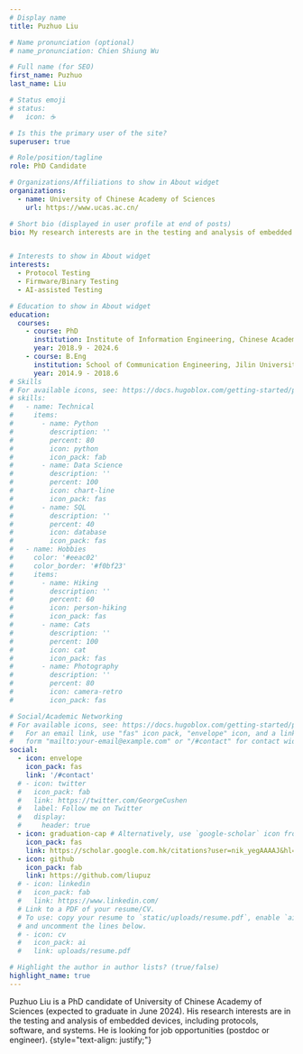 ```yaml
---
# Display name
title: Puzhuo Liu

# Name pronunciation (optional)
# name_pronunciation: Chien Shiung Wu

# Full name (for SEO)
first_name: Puzhuo 
last_name: Liu

# Status emoji
# status:
#   icon: ☕️

# Is this the primary user of the site?
superuser: true

# Role/position/tagline
role: PhD Candidate

# Organizations/Affiliations to show in About widget
organizations:
  - name: University of Chinese Academy of Sciences
    url: https://www.ucas.ac.cn/

# Short bio (displayed in user profile at end of posts)
bio: My research interests are in the testing and analysis of embedded devices, including protocols, software, and systems.


# Interests to show in About widget
interests:
  - Protocol Testing
  - Firmware/Binary Testing
  - AI-assisted Testing

# Education to show in About widget
education:
  courses:
    - course: PhD
      institution: Institute of Information Engineering, Chinese Academy of Sciences; School of Cyberspace Security, University of Chinese Academy of Sciences
      year: 2018.9 - 2024.6
    - course: B.Eng
      institution: School of Communication Engineering, Jilin University
      year: 2014.9 - 2018.6
# Skills
# For available icons, see: https://docs.hugoblox.com/getting-started/page-builder/#icons
# skills:
#   - name: Technical
#     items:
#       - name: Python
#         description: ''
#         percent: 80
#         icon: python
#         icon_pack: fab
#       - name: Data Science
#         description: ''
#         percent: 100
#         icon: chart-line
#         icon_pack: fas
#       - name: SQL
#         description: ''
#         percent: 40
#         icon: database
#         icon_pack: fas
#   - name: Hobbies
#     color: '#eeac02'
#     color_border: '#f0bf23'
#     items:
#       - name: Hiking
#         description: ''
#         percent: 60
#         icon: person-hiking
#         icon_pack: fas
#       - name: Cats
#         description: ''
#         percent: 100
#         icon: cat
#         icon_pack: fas
#       - name: Photography
#         description: ''
#         percent: 80
#         icon: camera-retro
#         icon_pack: fas

# Social/Academic Networking
# For available icons, see: https://docs.hugoblox.com/getting-started/page-builder/#icons
#   For an email link, use "fas" icon pack, "envelope" icon, and a link in the
#   form "mailto:your-email@example.com" or "/#contact" for contact widget.
social:
  - icon: envelope
    icon_pack: fas
    link: '/#contact'
  # - icon: twitter
  #   icon_pack: fab
  #   link: https://twitter.com/GeorgeCushen
  #   label: Follow me on Twitter
  #   display:
  #     header: true
  - icon: graduation-cap # Alternatively, use `google-scholar` icon from `ai` icon pack
    icon_pack: fas
    link: https://scholar.google.com.hk/citations?user=nik_yegAAAAJ&hl=zh-CN
  - icon: github
    icon_pack: fab
    link: https://github.com/liupuz
  # - icon: linkedin
  #   icon_pack: fab
  #   link: https://www.linkedin.com/
  # Link to a PDF of your resume/CV.
  # To use: copy your resume to `static/uploads/resume.pdf`, enable `ai` icons in `params.yaml`,
  # and uncomment the lines below.
  # - icon: cv
  #   icon_pack: ai
  #   link: uploads/resume.pdf

# Highlight the author in author lists? (true/false)
highlight_name: true
---
```


Puzhuo Liu is a PhD candidate of  University of Chinese Academy of Sciences (expected to graduate in June 2024). 
His research interests are in the testing and analysis of embedded devices, including protocols, software, and systems.
He is looking for job opportunities (postdoc or engineer).
{style="text-align: justify;"}
